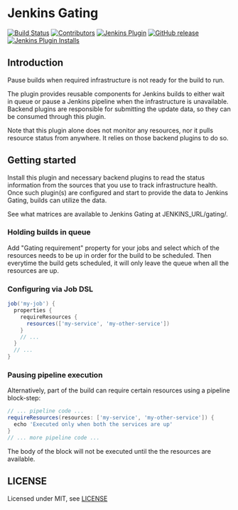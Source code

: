 # Jenkins Gating

[![Build Status](https://ci.jenkins.io/job/Plugins/job/gating-core-plugin/job/master/badge/icon)](https://ci.jenkins.io/job/Plugins/job/gating-core-plugin/job/master/)
[![Contributors](https://img.shields.io/github/contributors/jenkinsci/gating-core-plugin.svg)](https://github.com/jenkinsci/gating-core-plugin/graphs/contributors)
[![Jenkins Plugin](https://img.shields.io/jenkins/plugin/v/gating-core.svg)](https://plugins.jenkins.io/gating-core)
[![GitHub release](https://img.shields.io/github/release/jenkinsci/gating-core-plugin.svg?label=changelog)](https://github.com/jenkinsci/gating-core-plugin/releases/latest)
[![Jenkins Plugin Installs](https://img.shields.io/jenkins/plugin/i/gating-core.svg?color=blue)](https://plugins.jenkins.io/gating-core)

## Introduction

Pause builds when required infrastructure is not ready for the build to run.

The plugin provides reusable components for Jenkins builds to either wait in queue or pause a
Jenkins pipeline when the infrastructure is unavailable. Backend plugins are responsible for submitting
the update data, so they can be consumed through this plugin.

Note that this plugin alone does not monitor any resources, nor it pulls resource status from anywhere. It relies on those backend
plugins to do so.

## Getting started

Install this plugin and necessary backend plugins to read the status information from the sources that you use to track
infrastructure health. Once such plugin(s) are configured and start to provide the data to Jenkins Gating, builds can utilize the data.

See what matrices are available to Jenkins Gating at JENKINS_URL/gating/. 

### Holding builds in queue

Add "Gating requirement" property for your jobs and select which of the resources needs to be up in order for the build
to be scheduled. Then everytime the build gets scheduled, it will only leave the queue when all the resources are up.

### Configuring via Job DSL

```groovy
job('my-job') {
  properties {
    requireResources {
      resources(['my-service', 'my-other-service'])
    }
    // ...
  }
  // ...
}
```

### Pausing pipeline execution

Alternatively, part of the build can require certain resources using a pipeline block-step:

```groovy
// ... pipeline code ...
requireResources(resources: ['my-service', 'my-other-service']) {
  echo 'Executed only when both the services are up'
}
// ... more pipeline code ...
``` 

The body of the block will not be executed until the the resources are available.

## LICENSE

Licensed under MIT, see [LICENSE](LICENSE.md)
